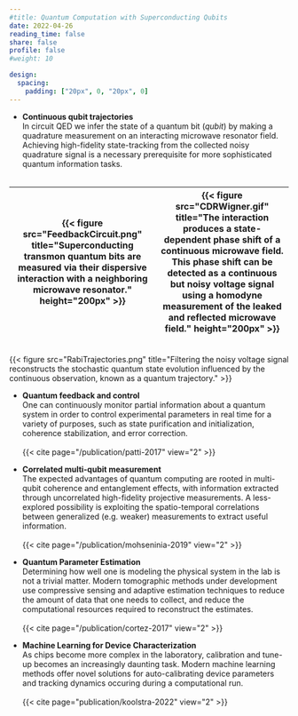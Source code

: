 ```yaml
---
#title: Quantum Computation with Superconducting Qubits
date: 2022-04-26
reading_time: false  
share: false  
profile: false  
#weight: 10

design:
  spacing:
    padding: ["20px", 0, "20px", 0]
---
```


- **Continuous qubit trajectories**\
    In circuit QED we infer the state of a quantum bit (_qubit_) by making a quadrature measurement on an interacting microwave resonator field. Achieving high-fidelity state-tracking from the collected noisy quadrature signal is a necessary prerequisite for more sophisticated quantum information tasks. <br/><br/>
     

| {{< figure src="FeedbackCircuit.png" title="Superconducting transmon quantum bits are measured via their dispersive interaction with a neighboring microwave resonator." height="200px" >}} | {{< figure src="CDRWigner.gif" title="The interaction produces a state-dependent phase shift of a continuous microwave field. This phase shift can be detected as a continuous but noisy voltage signal using a homodyne measurement of the leaked and reflected microwave field." height="200px" >}} |  
| --- | --- |  

<br/>
    {{< figure src="RabiTrajectories.png" title="Filtering the noisy voltage signal reconstructs the stochastic quantum state evolution influenced by the continuous observation, known as a quantum trajectory." >}}


- **Quantum feedback and control**\
    One can continuously monitor partial information about a quantum system in order to control experimental parameters in real time for a variety of purposes, such as state purification and initialization, coherence stabilization, and error correction. <br/>\
    {{< cite page="/publication/patti-2017" view="2" >}}


- **Correlated multi-qubit measurement**\
    The expected advantages of quantum computing are rooted in multi-qubit coherence and entanglement effects, with information extracted through uncorrelated high-fidelity projective measurements. A less-explored possibility is exploiting the spatio-temporal correlations between generalized (e.g. weaker) measurements to extract useful information. <br/>\
    {{< cite page="/publication/mohseninia-2019" view="2" >}}


- **Quantum Parameter Estimation**\
    Determining how well one is modeling the physical system in the lab is not a trivial matter. Modern tomographic methods under development use compressive sensing and adaptive estimation techniques to reduce the amount of data that one needs to collect, and reduce the computational resources required to reconstruct the estimates. <br/>\
    {{< cite page="/publication/cortez-2017" view="2" >}}


- **Machine Learning for Device Characterization**\
    As chips become more complex in the laboratory, calibration and tune-up becomes an increasingly daunting task. Modern machine learning methods offer novel solutions for auto-calibrating device parameters and tracking dynamics occuring during a computational run. <br/>\
    {{< cite page="publication/koolstra-2022" view="2" >}}

